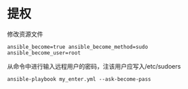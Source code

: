 # 提权

修改资源文件

```纯文本
ansible_become=true ansible_become_method=sudo ansible_become_user=root
```

从命令中进行输入远程用户的密码，注该用户应写入/etc/sudoers

```纯文本
ansible-playbook my_enter.yml --ask-become-pass
```
